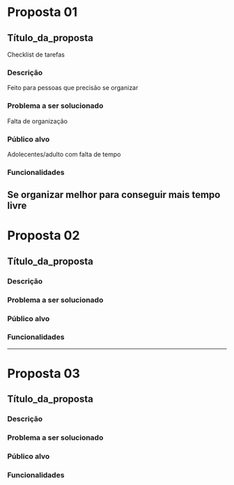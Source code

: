 # Proposta 01

## Título_da_proposta
Checklist de tarefas
### Descrição
Feito para pessoas que precisão se organizar
### Problema a ser solucionado
Falta de organização 
### Público alvo
Adolecentes/adulto com falta de tempo
### Funcionalidades
Se organizar melhor para conseguir mais tempo livre 
---

# Proposta 02

## Título_da_proposta

### Descrição

### Problema a ser solucionado

### Público alvo

### Funcionalidades

---

# Proposta 03

## Título_da_proposta

### Descrição

### Problema a ser solucionado

### Público alvo

### Funcionalidades
